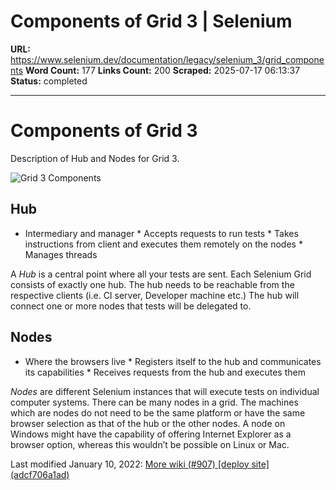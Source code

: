 # Components of Grid 3 | Selenium

**URL:** https://www.selenium.dev/documentation/legacy/selenium_3/grid_components
**Word Count:** 177
**Links Count:** 200
**Scraped:** 2025-07-17 06:13:37
**Status:** completed

---

# Components of Grid 3

Description of Hub and Nodes for Grid 3.

![Grid 3 Components](https://www.selenium.dev/images/documentation/legacy/grid_3/grid.png)

## Hub

  * Intermediary and manager   * Accepts requests to run tests   * Takes instructions from client and executes them remotely on the nodes   * Manages threads

A _Hub_ is a central point where all your tests are sent. Each Selenium Grid consists of exactly one hub. The hub needs to be reachable from the respective clients \(i.e. CI server, Developer machine etc.\) The hub will connect one or more nodes that tests will be delegated to.

## Nodes

  * Where the browsers live   * Registers itself to the hub and communicates its capabilities   * Receives requests from the hub and executes them

 _Nodes_ are different Selenium instances that will execute tests on individual computer systems. There can be many nodes in a grid. The machines which are nodes do not need to be the same platform or have the same browser selection as that of the hub or the other nodes. A node on Windows might have the capability of offering Internet Explorer as a browser option, whereas this wouldn’t be possible on Linux or Mac.

Last modified January 10, 2022: [More wiki \(\#907\) \[deploy site\] \(adcf706a1ad\)](https://github.com/SeleniumHQ/seleniumhq.github.io/commit/adcf706a1ad907d028dc57d10201a265972432af)